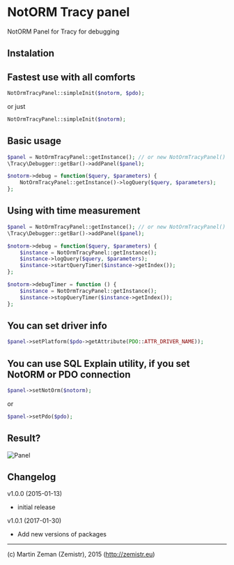 NotORM Tracy panel
==================

NotORM Panel for Tracy for debugging

Instalation
-----------

## Fastest use with all comforts

```php
NotOrmTracyPanel::simpleInit($notorm, $pdo);
```

or just

```php
NotOrmTracyPanel::simpleInit($notorm);
```

## Basic usage

```php
$panel = NotOrmTracyPanel::getInstance(); // or new NotOrmTracyPanel()
\Tracy\Debugger::getBar()->addPanel($panel);

$notorm->debug = function($query, $parameters) {
	NotOrmTracyPanel::getInstance()->logQuery($query, $parameters);
};
```
	
## Using with time measurement

```php
$panel = NotOrmTracyPanel::getInstance(); // or new NotOrmTracyPanel()
\Tracy\Debugger::getBar()->addPanel($panel);

$notorm->debug = function($query, $parameters) {
	$instance = NotOrmTracyPanel::getInstance();
	$instance->logQuery($query, $parameters);
    $instance->startQueryTimer($instance->getIndex());
};

$notorm->debugTimer = function () {
	$instance = NotOrmTracyPanel::getInstance();
    $instance->stopQueryTimer($instance->getIndex());
};
```
	
## You can set driver info

```php
$panel->setPlatform($pdo->getAttribute(PDO::ATTR_DRIVER_NAME));
```
	
## You can use SQL Explain utility, if you set NotORM or PDO connection

```php
$panel->setNotOrm($notorm);
```
	
or

```php
$panel->setPdo($pdo);
```

Result?
-------

![Panel](http://zemistr.github.io/notorm-tracy-panel/images/preview.png)


Changelog
---------
v1.0.0 (2015-01-13)
- initial release

v1.0.1 (2017-01-30)
- Add new versions of packages

-----

(c) Martin Zeman (Zemistr), 2015 (http://zemistr.eu)

